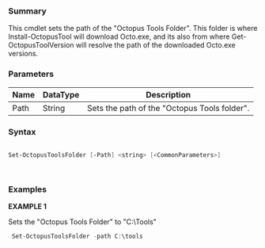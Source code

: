 ﻿### Summary
This cmdlet sets the path of the "Octopus Tools Folder". This folder is where Install-OctopusTool will download Octo.exe, and its also from where Get-OctopusToolVersion will resolve the path of the downloaded Octo.exe versions.
### Parameters
| Name | DataType          | Description |
| ------------- | ----------- | ----------- |
| Path | String |  Sets the path of the "Octopus Tools folder".     |

### Syntax
``` powershell

Set-OctopusToolsFolder [-Path] <string> [<CommonParameters>]




``` 

### Examples
**EXAMPLE 1**

Sets the "Octopus Tools Folder" to "C:\Tools"

``` powershell 
 Set-OctopusToolsFolder -path C:\tools
``` 

